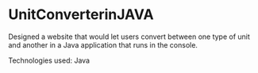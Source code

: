 # UnitConverterinJAVA

Designed a website that would let users convert between one type of unit and another in a Java application that runs in the console.

Technologies used: 
Java

